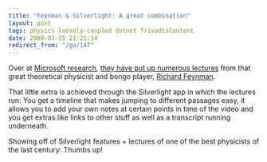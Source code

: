 ```yaml
---
title: "Feynman & Silverlight: A great combination"
layout: post
tags: physics loosely-coupled dotnet TrivadisContent
date: 2009-07-15 21:21:14
redirect_from: "/go/147"
---
```


Over at [Microsoft research](http://research.microsoft.com/en-us/), [they have put up numerous lectures](http://research.microsoft.com/apps/tools/tuva/#) from that great theoretical physicist and bongo player, [Richard Feynman](http://en.wikipedia.org/wiki/Richard_feynman).

That little extra is achieved through the Silverlight app in which the lectures run: You get a timeline that makes jumping to different passages easy, it allows you to add your own notes at certain points in time of the video and you get extras like links to other stuff as well as a transcript running underneath.

Showing off of Silverlight features + lectures of one of the best physicists of the last century: Thumbs up!